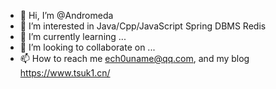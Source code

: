 - 👋 Hi, I’m @Andromeda
- 👀 I’m interested in Java/Cpp/JavaScript Spring DBMS Redis
- 🌱 I’m currently learning ...
- 💞️ I’m looking to collaborate on ...
- 📫 How to reach me ech0uname@qq.com, and my blog https://www.tsuk1.cn/

<!---
cSuk1/cSuk1 is a ✨ special ✨ repository because its `README.md` (this file) appears on your GitHub profile.
You can click the Preview link to take a look at your changes.
--->
